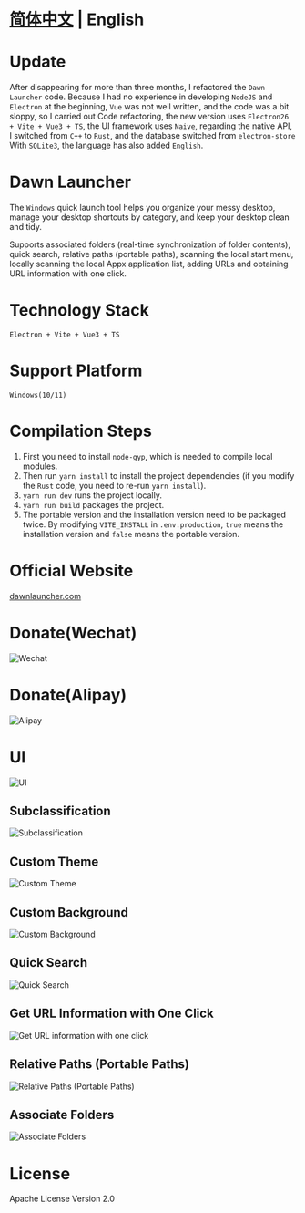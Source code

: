 # [简体中文](https://github.com/fanchenio/DawnLauncher/) | English

# Update

After disappearing for more than three months, I refactored the `Dawn Launcher` code. Because I had no experience in developing `NodeJS` and `Electron` at the beginning, `Vue` was not well written, and the code was a bit sloppy, so I carried out Code refactoring, the new version uses `Electron26 + Vite + Vue3 + TS`, the UI framework uses `Naive`, regarding the native API, I switched from `C++` to `Rust`, and the database switched from `electron-store` With `SQLite3`, the language has also added `English`.

# Dawn Launcher

The `Windows` quick launch tool helps you organize your messy desktop, manage your desktop shortcuts by category, and keep your desktop clean and tidy.

Supports associated folders (real-time synchronization of folder contents), quick search, relative paths (portable paths), scanning the local start menu, locally scanning the local Appx application list, adding URLs and obtaining URL information with one click.

# Technology Stack

`Electron + Vite + Vue3 + TS`

# Support Platform

`Windows(10/11)`

# Compilation Steps

1. First you need to install `node-gyp`, which is needed to compile local modules.
2. Then run `yarn install` to install the project dependencies (if you modify the `Rust` code, you need to re-run `yarn install`).
3. `yarn run dev` runs the project locally.
4. `yarn run build` packages the project.
5. The portable version and the installation version need to be packaged twice. By modifying `VITE_INSTALL` in `.env.production`, `true` means the installation version and `false` means the portable version.

# Official Website

[dawnlauncher.com](https://dawnlauncher.com/)

# Donate(Wechat)

![Wechat](/images/wechat.png)

# Donate(Alipay)

![Alipay](/images/alipay.png)

# UI

![UI](/images/soft1.png)

## Subclassification

![Subclassification](/images/soft2.png)

## Custom Theme

![Custom Theme](/images/soft3.png)

## Custom Background

![Custom Background](/images/soft4.png)

## Quick Search

![Quick Search](/images/soft5.png)

## Get URL Information with One Click

![Get URL information with one click](/images/soft6.webp)

## Relative Paths (Portable Paths)

![Relative Paths (Portable Paths)](/images/soft7.png)

## Associate Folders

![Associate Folders](/images/soft8.webp)

# License

Apache License Version 2.0

